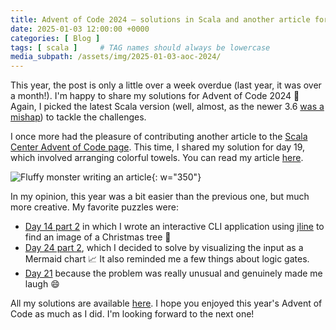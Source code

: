 ```yaml
---
title: Advent of Code 2024 — solutions in Scala and another article for Scala Center!
date: 2025-01-03 12:00:00 +0000
categories: [ Blog ]
tags: [ scala ]     # TAG names should always be lowercase
media_subpath: /assets/img/2025-01-03-aoc-2024/
---
```


This year, the post is only a little over a week overdue (last year, it was over a month!). I'm happy to share my
solutions for Advent of Code 2024 🎉 Again, I picked the latest Scala version (well, almost, as the newer
3.6 [was a mishap](https://www.scala-lang.org/news/post-mortem-3.6.0.html)) to tackle the challenges.

I once more had the pleasure of contributing another article to
the [Scala Center Advent of Code page](https://scalacenter.github.io/scala-advent-of-code/). This time, I shared
my solution for day 19, which involved arranging colorful towels. You can read my
article [here](https://scalacenter.github.io/scala-advent-of-code/2024/puzzles/day19).

![Fluffy monster writing an article](fluffy_monster_article.jpg){: w="350"}

In my opinion, this year was a bit easier than the previous one, but much more creative. My favorite puzzles were:

- [Day 14 part 2](https://github.com/AvaPL/Advent-of-Code-2024/blob/main/src/main/scala/day14/Puzzle2.scala) in which I
  wrote an interactive CLI application using [jline](https://github.com/jline/jline3) to find an image of a Christmas
  tree 🎄
- [Day 24 part 2](https://github.com/AvaPL/Advent-of-Code-2024/blob/main/src/main/scala/day24/Puzzle2.scala), which I
  decided to solve by visualizing the input as a Mermaid chart 📈 It also reminded me a few things about logic gates.
- [Day 21](https://github.com/AvaPL/Advent-of-Code-2024/tree/main/src/main/scala/day21) because the problem was really
  unusual and genuinely made me laugh 😄

All my solutions are available [here](https://github.com/AvaPL/Advent-of-Code-2024). I hope you enjoyed this year's
Advent of Code as much as I did. I'm looking forward to the next one!

